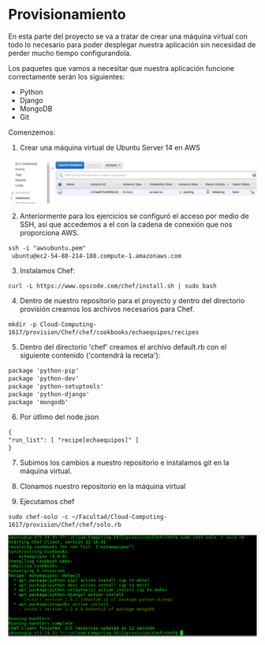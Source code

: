 # Provisionamiento

En esta parte del proyecto se va a tratar de crear una máquina virtual con todo lo necesario para poder desplegar nuestra aplicación sin necesidad de perder mucho tiempo configurandola.

Los paquetes que vamos a necesitar que nuestra aplicación funcione correctamente serán los siguientes:
- Python
- Django
- MongoDB
- Git

Comenzemos:

1. Crear una máquina virtual de Ubuntu Server 14 en AWS

  ![alt text](aws1.png "Creación de instancia de Ubuntu en AWS")

2. Anteriormente para los ejercicios se configuró el acceso por medio de SSH, así que accedemos a el con la cadena de conexión que nos proporciona AWS.
  ```
  ssh -i "awsubuntu.pem"
   ubuntu@ec2-54-88-214-188.compute-1.amazonaws.com
  ```

3. Instalamos Chef:

  ```
  curl -L https://www.opscode.com/chef/install.sh | sudo bash
  ```
4. Dentro de nuestro repositorio para el proyecto y dentro del directorio provisión creamos los archivos necesarios para Chef.

  ```
  mkdir -p Cloud-Computing-1617/provision/Chef/chef/cookbooks/echaequipos/recipes
  ```
5. Dentro del directorio 'chef' creamos el archivo default.rb con el siguiente contenido ('contendrá la receta'):
  ```
  package 'python-pip'
  package 'python-dev'
  package 'python-setuptools'
  package 'python-django'
  package 'mongodb'
  ```

6. Por útlimo del node.json
  ```
  {
  "run_list": [ "recipe[echaequipos]" ]
  }
  ```

7. Subimos los cambios a nuestro repositorio e instalamos git en la máquina virtual.

8. Clonamos nuestro repositorio en la máquina virtual

9. Ejecutamos chef

```
sudo chef-solo -c ~/Facultad/Cloud-Computing-1617/provision/Chef/chef/solo.rb
```
  ![alt text](chef.png "Ejecución finalizada de chef-solo")
